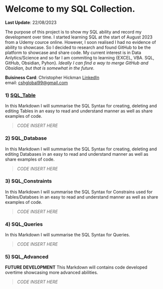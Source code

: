 # Welcome to my SQL Collection.
**Last Update**: 22/08/2023  

The purpose of this project is to show my SQL ability and record my development over time. I started learning SQL at the start of August 2023 from a Udemy cource online. However, I soon realised I had no evidence of ability to showcase. So I decided to research and found GitHub to be the platform to showcase and share code. My current interest is in Data Anlytics/Science and so far I am commiting to learning {EXCEL, VBA. SQL, GitHub, Obsidian, Pyhon}. *Ideally I can find a way to merge GitHub and Obsidian, but that is somewhat in the future.*  

**Buisiness Card**: Christopher Hickman [LinkedIn](https://www.linkedin.com/in/cshglobal99/)  
email: [cshglobal99@gmail.com](mailto:cshcyp@gmail.com)


### 1) [SQL_Table](https://github.com/cshglobal99/SQL_Collection/blob/main/SQL_Table.md)
In this Markdown I will summarise the SQL Syntax for creating, deleting and editing Tables in an easy to read and understand manner as well as share examples of code.  
> *CODE INSERT HERE*  

### 2) SQL_Database
In this Markdown I will summarise the SQL Syntax for creating, deleting and editing Databases in an easy to read and understand manner as well as share examples of code.  
> *CODE INSERT HERE*  


### 3) SQL_Constraints
In this Markdown I will summarise the SQL Syntax for Constrains used for Tables/Databses in an easy to read and understand manner as well as share examples of code.  
> *CODE INSERT HERE*  

 
### 4) SQL_Queries
In this Markdown I will summarise the SQL Syntax for Queries.
> *CODE INSERT HERE*  

### 5) SQL_Advanced
**FUTURE DEVELOPMENT** This Markdown will contains code developed overtime showcasing more advanced abilities.
> *CODE INSERT HERE*  
